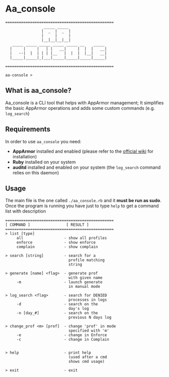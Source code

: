 # Aa_console
```
================================================
                 _____ _____
                |  _  |  _  |
                |     |     |
                |__|__|__|__|
   _____ _____ _____ _____ _____ __    _____
  |     |     |   | |   __|     |  |  |   __|
  |   --|  |  | | | |__   |  |  |  |__|   __|
  |_____|_____|_|___|_____|_____|_____|_____|

================================================

aa-console > 
```
## What is aa_console?
Aa_console is a CLI tool that helps with AppArmor management; It simplifies the basic AppArmor operations and adds some custom commands (e.g. `log_search`) </br>

## Requirements
In order to use `aa_console` you need:
* **AppArmor** installed and enabled (please refer to the [official wiki](https://gitlab.com/apparmor/apparmor/wikis/home) for installation)
* **Ruby** installed on your system
* **auditd** installed and enabled on your system (the `log_search` command relies on this daemon)

## Usage
The main file is the one called `./aa_console.rb` and it **must be run as sudo**. Once the program is running you have just to type `help` to get a command list with description </br>
```
================================================
[ COMMAND ]                [ RESULT ]
================================================
> list [type]                
     all                  - show all profiles
     enforce              - show enforce
     complain             - show complain

> search [string]         - search for a
                            profile matching
                            string

> generate [name] <flag>  - generate prof
                            with given name
     -m                   - launch generate
                            in manual mode

> log_search <flag>       - search for DENIED
                            processes in logs
     -d                   - search on the
                            day's log
     -n [day_#]           - search on the
                            previous N days log

> change_prof <m> [prof]  - change 'prof' in mode
                            specified with 'm'
     -e                   - change in Enforce
     -c                   - change in Complain


> help                    - print help
                            (used after a cmd
                            shows cmd usage)

> exit                    - exit
```
